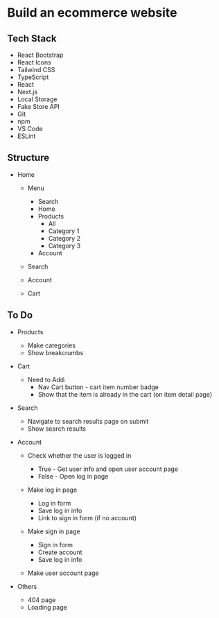 # Build an ecommerce website

## Tech Stack

-   React Bootstrap
-   React Icons
-   Tailwind CSS
-   TypeScript
-   React
-   Next.js
-   Local Storage
-   Fake Store API
-   Git
-   npm
-   VS Code
-   ESLint

## Structure

-   Home

    -   Menu

        -   Search
        -   Home
        -   Products
            -   All
            -   Category 1
            -   Category 2
            -   Category 3
        -   Account

    -   Search
    -   Account
    -   Cart

## To Do

-   Products

    -   Make categories
    -   Show breakcrumbs

-   Cart

    -   Need to Add:
        -   Nav Cart button - cart item number badge
        -   Show that the item is already in the cart (on item detail page)

-   Search

    -   Navigate to search results page on submit
    -   Show search results

-   Account

    -   Check whether the user is logged in

        -   True - Get user info and open user account page
        -   False - Open log in page

    -   Make log in page

        -   Log in form
        -   Save log in info
        -   Link to sign in form (if no account)

    -   Make sign in page

        -   Sign in form
        -   Create account
        -   Save log in info

    -   Make user account page

-   Others

    -   404 page
    -   Loading page
